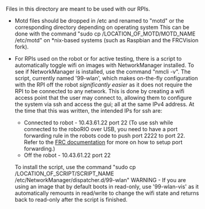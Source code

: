 Files in this directory are meant to be used with our RPIs.

- Motd files should be dropped in /etc and renamed to "motd" or the corresponding directory depending on operating system
  This can be done with the command "sudo cp /LOCATION_OF_MOTD/MOTD_NAME /etc/motd" on *nix-based systems 
  (such as Raspbian and the FRCVision fork).
	
- For RPIs used on the robot or for active testing, there is a script to automatically toggle wifi on images with
	NetworkManager installed. To see if NetworkManager is installed, use the command "nmcli -v". The script, currently named
	'99-wlan', which makes on-the-fly configuration with the RPI off the robot *significantly easier* as it does not require
	the RPI to be connected to any network. This is done by creating a wifi access point that the user may connect to,
	allowing them to configure the system via ssh and access the gui; all at the same IPv4 address. At the time that this was
	written, the intended IPs for ssh are:
	- Connected to robot - 10.43.61.22 port 22 (To use ssh while connected to the roboRIO over USB, you need to have a port
	forwarding rule in the robots code to push port 2222 to port 22. Refer to the [FRC documentation](https://docs.wpilib.org/en/latest/docs/networking/networking-utilities/portforwarding.html)
	for more on how to setup port forwarding.)
	- Off the robot - 10.43.61.22 port 22
	
	To install the script, use the command "sudo cp /LOCATION_OF_SCRIPT/SCRIPT_NAME /etc/NetworkManager/dispatcher.d/99-wlan"
	WARNING - If you are using an image that by default boots in read-only, use '99-wlan-vis' as it automatically remounts in
	read/write to change the wifi state and returns back to read-only after the script is finished.
